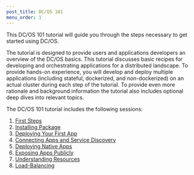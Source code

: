 ```yaml
---
post_title: DC/OS 101
menu_order: 1
---
```


This DC/OS 101 tutorial will guide you through the steps necessary to get started using DC/OS.

The tutorial is designed to provide users and applications developers an overview of the DC/OS basics. This tutorial discusses basic recipes for developing and orchestrating applications for a distributed landscape. To provide hands-on experience, you will develop and deploy multiple applications (including stateful, dockerized, and non-dockerized) on an actual cluster during each step of the tutorial. To provide even more rationale and background information the tutorial also includes optional deep dives into relevant topics.


The DC/OS 101 tutorial includes the following sessions:

1. [First Steps][1]
1. [Installing Package][2]
1. [Deploying Your First App][3]
1. [Connecting Apps and Service Discovery][4]
1. [Deploying Native Apps][5]
1. [Exposing Apps Publicly][6]
1. [Understanding Resources][7]
1. [Load-Balancing][8]

[1]: /docs/1.9/usage/tutorials/dcos-101/cli/
[2]: /docs/1.9/usage/tutorials/dcos-101/redis-package/
[3]: /docs/1.9/usage/tutorials/dcos-101/app1/
[4]: /docs/1.9/usage/tutorials/dcos-101/service-discovery/
[5]: /docs/1.9/usage/tutorials/dcos-101/app2/
[6]: /docs/1.9/usage/tutorials/dcos-101/marathon-lb/
[7]: /docs/1.9/usage/tutorials/dcos-101/resources/
[8]: /docs/1.9/usage/tutorials/dcos-101/loadbalancing/

